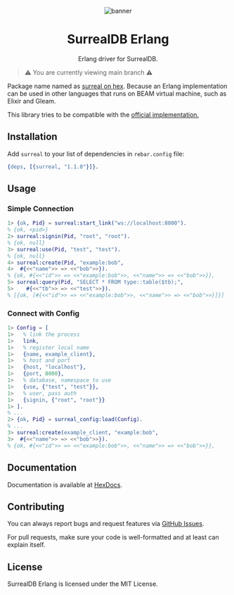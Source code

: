 <div align="center">

![banner](.github/assets/banner.webp)

# SurrealDB Erlang

Erlang driver for SurrealDB.

</div>

> ⚠️ You are currently viewing main branch ⚠️

Package name named as [surreal on hex](https://hex.pm/packages/surreal). Because an Erlang implementation can be used in other languages that runs on BEAM virtual machine, such as Elixir and Gleam.

This library tries to be compatible with the [official implementation.](https://github.com/surrealdb/surrealdb.js)

## Installation

Add `surreal` to your list of dependencies in `rebar.config` file:

```erlang
{deps, [{surreal, "1.1.0"}]}.
```

## Usage

### Simple Connection

```erlang
1> {ok, Pid} = surreal:start_link("ws://localhost:8000").
% {ok, <pid>}
2> surreal:signin(Pid, "root", "root").
% {ok, null}
3> surreal:use(Pid, "test", "test").
% {ok, null}
4> surreal:create(Pid, "example:bob",
4>  #{<<"name">> => <<"bob">>}).
% {ok, #{<<"id">> => <<"example:bob">>, <<"name">> => <<"bob">>}},
5> surreal:query(Pid, "SELECT * FROM type::table($tb);",
5>    #{<<"tb">> => <<"test">>}).
% [{ok, [#{<<"id">> => <<"example:bob">>, <<"name">> => <<"bob">>}]}]
```

### Connect with Config

```erlang
1> Config = [
1>   % link the process
1>   link,
1>   % register local name
1>   {name, example_client},
1>   % host and port
1>   {host, "localhost"},
1>   {port, 8000},
1>   % database, namespace to use
1>   {use, {"test", "test"}},
1>   % user, pass auth
1>   {signin, {"root", "root"}}
1> ].
% ...
2> {ok, Pid} = surreal_config:load(Config).
% ...
3> surreal:create(example_client, "example:bob",
3>  #{<<"name">> => <<"bob">>}).
% {ok, #{<<"id">> => <<"example:bob">>, <<"name">> => <<"bob">>}},
```

## Documentation

Documentation is available at [HexDocs](https://hexdocs.pm/surreal).

## Contributing

You can always report bugs and request features via [GitHub Issues](/issues).

For pull requests, make sure your code is well-formatted and at least can explain itself.

## License

SurrealDB Erlang is licensed under the MIT License.
